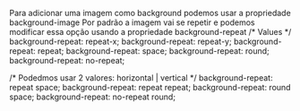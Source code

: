 Para adicionar uma imagem como background podemos usar a propriedade background-image
Por padrão a imagem vai se repetir e podemos modificar essa opção usando a propriedade background-repeat
/* Values */
background-repeat: repeat-x;
background-repeat: repeat-y;
background-repeat: repeat;
background-repeat: space;
background-repeat: round;
background-repeat: no-repeat;

/* Podedmos usar 2 valores: horizontal | vertical */
background-repeat: repeat space;
background-repeat: repeat repeat;
background-repeat: round space;
background-repeat: no-repeat round;